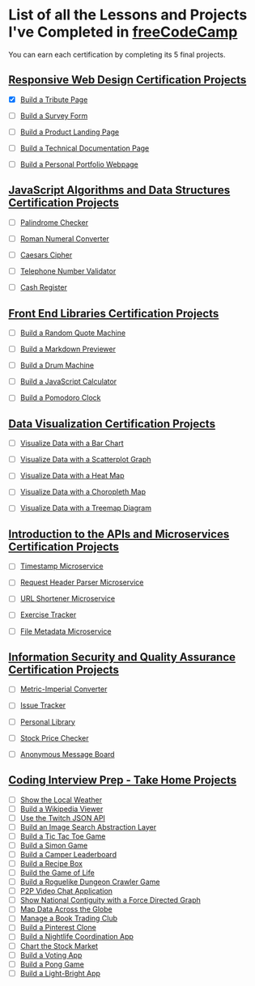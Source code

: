 # List of all the Lessons and Projects I've Completed in [freeCodeCamp](https://www.freecodecamp.org/)

You can earn each certification by completing its 5 final projects.

## [Responsive Web Design Certification Projects](https://learn.freecodecamp.org/responsive-web-design/responsive-web-design-projects)
- [x] [Build a Tribute Page](https://genesisgabiola.github.io/tribute-page/)
- [ ] [Build a Survey Form]()
- [ ] [Build a Product Landing Page]()
- [ ] [Build a Technical Documentation Page]()
- [ ] [Build a Personal Portfolio Webpage]()


## [JavaScript Algorithms and Data Structures Certification Projects](https://learn.freecodecamp.org/javascript-algorithms-and-data-structures/javascript-algorithms-and-data-structures-projects)

- [ ] [Palindrome Checker]()
- [ ] [Roman Numeral Converter]()
- [ ] [Caesars Cipher]()
- [ ] [Telephone Number Validator]()
- [ ] [Cash Register]()


## [Front End Libraries Certification Projects](https://learn.freecodecamp.org/front-end-libraries/front-end-libraries-projects)

- [ ] [Build a Random Quote Machine]()
- [ ] [Build a Markdown Previewer]()
- [ ] [Build a Drum Machine]()
- [ ] [Build a JavaScript Calculator]()
- [ ] [Build a Pomodoro Clock]()


## [Data Visualization Certification Projects](https://learn.freecodecamp.org/data-visualization/data-visualization-projects)

- [ ] [Visualize Data with a Bar Chart]()
- [ ] [Visualize Data with a Scatterplot Graph]()
- [ ] [Visualize Data with a Heat Map]()
- [ ] [Visualize Data with a Choropleth Map]()
- [ ] [Visualize Data with a Treemap Diagram]()


## [Introduction to the APIs and Microservices Certification Projects](https://learn.freecodecamp.org/apis-and-microservices/apis-and-microservices-projects)

- [ ] [Timestamp Microservice]()
- [ ] [Request Header Parser Microservice]()
- [ ] [URL Shortener Microservice]()
- [ ] [Exercise Tracker]()
- [ ] [File Metadata Microservice]()


## [Information Security and Quality Assurance Certification Projects](https://learn.freecodecamp.org/information-security-and-quality-assurance/information-security-and-quality-assurance-projects)

- [ ] [Metric-Imperial Converter]()
- [ ] [Issue Tracker]()
- [ ] [Personal Library]()
- [ ] [Stock Price Checker]()
- [ ] [Anonymous Message Board]()


## [Coding Interview Prep - Take Home Projects](https://learn.freecodecamp.org/coding-interview-prep/take-home-projects)

- [ ] [Show the Local Weather]()
- [ ] [Build a Wikipedia Viewer]()
- [ ] [Use the Twitch JSON API]()
- [ ] [Build an Image Search Abstraction Layer]()
- [ ] [Build a Tic Tac Toe Game]()
- [ ] [Build a Simon Game]()
- [ ] [Build a Camper Leaderboard]()
- [ ] [Build a Recipe Box]()
- [ ] [Build the Game of Life]()
- [ ] [Build a Roguelike Dungeon Crawler Game]()
- [ ] [P2P Video Chat Application]()
- [ ] [Show National Contiguity with a Force Directed Graph]()
- [ ] [Map Data Across the Globe]()
- [ ] [Manage a Book Trading Club]()
- [ ] [Build a Pinterest Clone]()
- [ ] [Build a Nightlife Coordination App]()
- [ ] [Chart the Stock Market]()
- [ ] [Build a Voting App]()
- [ ] [Build a Pong Game]()
- [ ] [Build a Light-Bright App]()